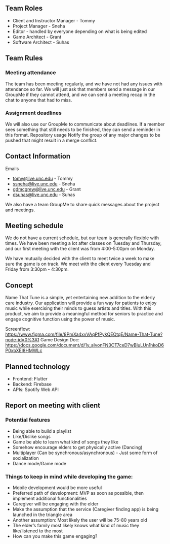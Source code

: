 ## Team Roles
- Client and Instructor Manager - Tommy
- Project Manager - Sneha
- Editor - handled by everyone depending on what is being edited
- Game Architect - Grant
- Software Architect - Suhas

## Team Rules
### Meeting attendance
The team has been meeting regularly, and we have not had any issues with attendance so far. We will just ask that members send a message in our GroupMe if they cannot attend, and we can send a meeting recap in the chat to anyone that had to miss.
### Assignment deadlines
We will also use our GroupMe to communicate about deadlines. If a member sees something that still needs to be finished, they can send a reminder in this format.
Repository usage
Notify the group of any major changes to be pushed that might result in a merge conflict. 

## Contact Information
Emails
- tomy@live.unc.edu - Tommy
- ssneha@live.unc.edu - Sneha
- gdmcgrew@live.unc.edu - Grant
- dsuhas@live.unc.edu - Suhas

We also have a team GroupMe to share quick messages about the project and meetings.

## Meeting schedule
We do not have a current schedule, but our team is generally flexible with times. We have been meeting a lot after classes on Tuesday and Thursday, and our first meeting with the client was from 4:00-5:00pm on Monday.

We have mutually decided with the client to meet twice a week to make sure the game is on track. We meet with the client every Tuesday and Friday from 3:30pm - 4:30pm.

## Concept
Name That Tune is a simple, yet entertaining new addition to the elderly care industry. Our application will provide a fun way for patients to enjoy music while exercising their minds to guess artists and titles. With this product, we aim to provide a meaningful method for seniors to practice and engage cognitive function using the power of music.

Screenflow: https://www.figma.com/file/8PmXa4xvVAqPfPykQEOtqE/Name-That-Tune?node-id=0%3A1
Game Design Doc: https://docs.google.com/document/d/1y_aIvonFN3CT7ceD7wBIuLUn1hkoD6P0xbXEI8HMWLc

## Planned technology
- Frontend: Flutter
- Backend: Firebase
- APIs: Spotify Web API

## Report on meeting with client

### Potential features

- Being able to build a playlist
- Like/Dislike songs
- Game be able to learn what kind of songs they like
- Somehow encourage elders to get physically active (Dancing)
- Multiplayer (Can be synchronous/asynchronous) - Just some form of socialization
- Dance mode/Game mode

### Things to keep in mind while developing the game:

- Mobile development would be more useful
- Preferred path of development: MVP as soon as possible, then implement additional functionalities
- Caregiver will be engaging with the elder
- Make the assumption that the service (Caregiver finding app) is being launched in the triangle area
- Another assumption: Most likely the user will be 75-80 years old
- The elder’s family most likely knows what kind of music they like/listened to the most
- How can you make this game engaging?
